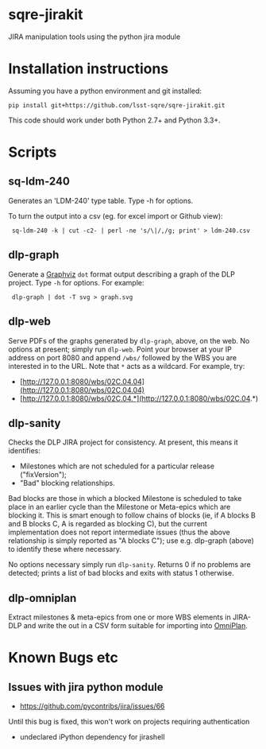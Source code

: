 # sqre-jirakit
JIRA manipulation tools using the python jira module

Installation instructions
=========================

Assuming you have a python environment and git installed:

    pip install git+https://github.com/lsst-sqre/sqre-jirakit.git

This code should work under both Python 2.7+ and Python 3.3+.

Scripts
=======

sq-ldm-240
----------

Generates an 'LDM-240' type table. Type -h for options.

To turn the output into a csv (eg. for excel import or Github view):

     sq-ldm-240 -k | cut -c2- | perl -ne 's/\|/,/g; print' > ldm-240.csv

dlp-graph
---------

Generate a [Graphviz](http://www.graphviz.org) `dot` format output describing
a graph of the DLP project. Type `-h` for options. For example:

     dlp-graph | dot -T svg > graph.svg

dlp-web
-------

Serve PDFs of the graphs generated by `dlp-graph`, above, on the web. No
options at present; simply run `dlp-web`. Point your browser at your IP
address on port 8080 and append `/wbs/` followed by the WBS you are interested
in to the URL. Note that `*` acts as a wildcard. For example, try:

- [http://127.0.0.1:8080/wbs/02C.04.04](http://127.0.0.1:8080/wbs/02C.04.04)
- [http://127.0.0.1:8080/wbs/02C.04.*](http://127.0.0.1:8080/wbs/02C.04.*)

dlp-sanity
----------

Checks the DLP JIRA project for consistency. At present, this means it
identifies:

* Milestones which are not scheduled for a particular release ("fixVersion");
* "Bad" blocking relationships.

Bad blocks are those in which a blocked Milestone is scheduled to take place
in an earlier cycle than the Milestone or Meta-epics which are blocking it.
This is smart enough to follow chains of blocks (ie, if A blocks B and B
blocks C, A is regarded as blocking C), but the current implementation does
not report intermediate issues (thus the above relationship is simply reported
as "A blocks C"); use e.g. dlp-graph (above) to identify these where
necessary.

No options necessary simply run `dlp-sanity`. Returns 0 if no problems are
detected; prints a list of bad blocks and exits with status 1 otherwise.

dlp-omniplan
------------

Extract milestones & meta-epics from one or more WBS elements in JIRA-DLP and
write the out in a CSV form suitable for importing into
[OmniPlan](https://www.omnigroup.com/omniplan).

Known Bugs etc
==============

Issues with jira python module
------------------------------

- https://github.com/pycontribs/jira/issues/66

Until this bug is fixed, this won't work on projects requiring authentication

- undeclared iPython dependency for jirashell
